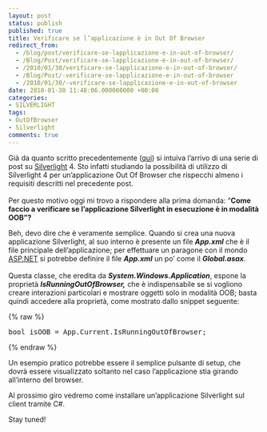 ```yaml
---
layout: post
status: publish
published: true
title: Verificare se l’applicazione è in Out Of Browser
redirect_from: 
  - /blog/post/verificare-se-lapplicazione-e-in-out-of-browser/
  - /Blog/Post/verificare-se-lapplicazione-e-in-out-of-browser/
  - /2010/01/30/verificare-se-lapplicazione-e-in-out-of-browser/
  - /Blog/Post/-verificare-se-lapplicazione-e-in-out-of-browser
  - /2010/01/30/-verificare-se-lapplicazione-e-in-out-of-browser
date: 2010-01-30 11:48:06.000000000 +00:00
categories:
- SILVERLIGHT
tags:
- OutOfBrowser
- Silverlight
comments: true
---
```

<p>
	Gi&agrave; da quanto scritto precedentemente (<a href="http://tostring.it/blog/post/life-cycle-di-unapplicazione-out-of-browser-in-silverlight-4-intro" rel="Life cycle di un’applicazione Out Of Browser in Silverlight 4 - Intro" target="_blank">qui</a>) si intuiva l&rsquo;arrivo di una serie di post su <a href="http://imperugo.tostring.it/categories/archive/Silverlight" target="_blank" title="Silverlight">Silverlight</a> 4. Sto infatti studiando la possibilit&agrave; di utilizzo di Silverlight 4 per un&rsquo;applicazione Out Of Browser che rispecchi almeno i requisiti descritti nel precedente post. <br />
	<br />
	Per questo motivo oggi mi trovo a rispondere alla prima domanda: &ldquo;<strong>Come faccio a verificare se l&rsquo;applicazione Silverlight in esecuzione &egrave; in modalit&agrave; OOB&rdquo;?</strong></p>
<p>
	Beh, devo dire che &egrave; veramente semplice. Quando si crea una nuova applicazione Silverlight, al suo interno &egrave; presente un file <strong><em>App.xml</em></strong> che &egrave; il file principale dell&rsquo;applicazione; per effettuare un paragone con il mondo <a href="http://imperugo.tostring.it/categories/archive/ASP.NET" target="_blank" title="ASP.NET">ASP.NET</a> si potrebbe definire il file <strong><em>App.xml</em></strong> un po&rsquo; come il <strong><em>Global.asax</em></strong>. <br />
	<br />
	Questa classe, che eredita da <strong><em>System.Windows.Application</em></strong>, espone la propriet&agrave; <strong><em>IsRunningOutOfBrowser,</em></strong> che &egrave; indispensabile se si vogliono creare interazioni particolari e mostrare oggetti solo in modalit&agrave; OOB; basta quindi accedere alla propriet&agrave;, come mostrato dallo snippet seguente:</p>
{% raw %}<pre class="brush: csharp; ruler: true;">bool isOOB = App.Current.IsRunningOutOfBrowser;</pre>{% endraw %}
<p>
	Un esempio pratico potrebbe essere il semplice pulsante di setup, che dovr&agrave; essere visualizzato soltanto nel caso l&rsquo;applicazione stia girando all&rsquo;interno del browser.</p>
<p>
	Al prossimo giro vedremo come installare un&rsquo;applicazione Silverlight sul client tramite C#.</p>
<p>
	Stay tuned!</p>

